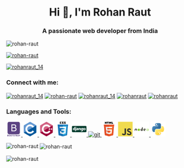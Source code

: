 <h1 align="center">Hi 👋, I'm Rohan Raut</h1>
<h3 align="center">A passionate web developer from India</h3>

<p align="left"> <img src="https://komarev.com/ghpvc/?username=rohan-raut&label=Profile%20views&color=0e75b6&style=flat" alt="rohan-raut" /> </p>

<p align="left"> <a href="https://github.com/ryo-ma/github-profile-trophy"><img src="https://github-profile-trophy.vercel.app/?username=rohan-raut" alt="rohan-raut" /></a> </p>

<p align="left"> <a href="https://twitter.com/rohanraut_14" target="blank"><img src="https://img.shields.io/twitter/follow/rohanraut_14?logo=twitter&style=for-the-badge" alt="rohanraut_14" /></a> </p>

<h3 align="left">Connect with me:</h3>
<p align="left">
<a href="https://twitter.com/rohanraut_14" target="blank"><img align="center" src="https://raw.githubusercontent.com/rahuldkjain/github-profile-readme-generator/master/src/images/icons/Social/twitter.svg" alt="rohanraut_14" height="30" width="40" /></a>
<a href="https://linkedin.com/in/rohan-raut" target="blank"><img align="center" src="https://raw.githubusercontent.com/rahuldkjain/github-profile-readme-generator/master/src/images/icons/Social/linked-in-alt.svg" alt="rohan-raut" height="30" width="40" /></a>
<a href="https://instagram.com/rohanraut_14" target="blank"><img align="center" src="https://raw.githubusercontent.com/rahuldkjain/github-profile-readme-generator/master/src/images/icons/Social/instagram.svg" alt="rohanraut_14" height="30" width="40" /></a>
<a href="https://www.codechef.com/users/rohanraut" target="blank"><img align="center" src="https://cdn.jsdelivr.net/npm/simple-icons@3.1.0/icons/codechef.svg" alt="rohanraut" height="30" width="40" /></a>
<a href="https://codeforces.com/profile/rohanraut" target="blank"><img align="center" src="https://cdn.jsdelivr.net/npm/simple-icons@3.0.1/icons/codeforces.svg" alt="rohanraut" height="30" width="40" /></a>
</p>

<h3 align="left">Languages and Tools:</h3>
<p align="left"> <a href="https://getbootstrap.com" target="_blank"> <img src="https://raw.githubusercontent.com/devicons/devicon/master/icons/bootstrap/bootstrap-plain-wordmark.svg" alt="bootstrap" width="40" height="40"/> </a> <a href="https://www.cprogramming.com/" target="_blank"> <img src="https://raw.githubusercontent.com/devicons/devicon/master/icons/c/c-original.svg" alt="c" width="40" height="40"/> </a> <a href="https://www.w3schools.com/cpp/" target="_blank"> <img src="https://raw.githubusercontent.com/devicons/devicon/master/icons/cplusplus/cplusplus-original.svg" alt="cplusplus" width="40" height="40"/> </a> <a href="https://www.w3schools.com/css/" target="_blank"> <img src="https://raw.githubusercontent.com/devicons/devicon/master/icons/css3/css3-original-wordmark.svg" alt="css3" width="40" height="40"/> </a> <a href="https://www.djangoproject.com/" target="_blank"> <img src="https://raw.githubusercontent.com/devicons/devicon/master/icons/django/django-original.svg" alt="django" width="40" height="40"/> </a> <a href="https://git-scm.com/" target="_blank"> <img src="https://www.vectorlogo.zone/logos/git-scm/git-scm-icon.svg" alt="git" width="40" height="40"/> </a> <a href="https://www.w3.org/html/" target="_blank"> <img src="https://raw.githubusercontent.com/devicons/devicon/master/icons/html5/html5-original-wordmark.svg" alt="html5" width="40" height="40"/> </a> <a href="https://developer.mozilla.org/en-US/docs/Web/JavaScript" target="_blank"> <img src="https://raw.githubusercontent.com/devicons/devicon/master/icons/javascript/javascript-original.svg" alt="javascript" width="40" height="40"/> </a> <a href="https://nodejs.org" target="_blank"> <img src="https://raw.githubusercontent.com/devicons/devicon/master/icons/nodejs/nodejs-original-wordmark.svg" alt="nodejs" width="40" height="40"/> </a> <a href="https://www.python.org" target="_blank"> <img src="https://raw.githubusercontent.com/devicons/devicon/master/icons/python/python-original.svg" alt="python" width="40" height="40"/> </a> </p>

<p><img align="left" src="https://github-readme-stats.vercel.app/api/top-langs?username=rohan-raut&show_icons=true&locale=en&layout=compact" alt="rohan-raut" /></p>

<p>&nbsp;<img align="center" src="https://github-readme-stats.vercel.app/api?username=rohan-raut&show_icons=true&locale=en" alt="rohan-raut" /></p>

<p><img align="center" src="https://github-readme-streak-stats.herokuapp.com/?user=rohan-raut&" alt="rohan-raut" /></p>
